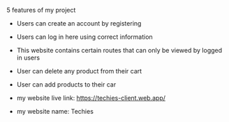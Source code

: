 5 features of my project
* Users can create an account by registering
* Users can log in here using correct information
* This website contains certain routes that can only be viewed by logged in users
* User can delete any product from their cart
* User can add products to their car

* my website live link: https://techies-client.web.app/
* my website name: Techies